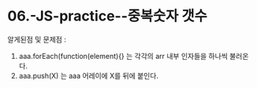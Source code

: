 # 06.-JS-practice--중복숫자 갯수

알게된점 및 문제점 :

1. aaa.forEach(function(element){} 는 각각의 arr 내부 인자들을 하나씩 불러온다.
2. aaa.push(X) 는 aaa 어레이에 X를 뒤에 붙인다.
